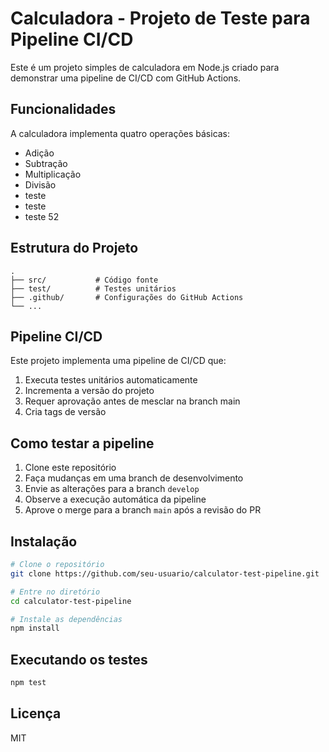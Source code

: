 # Calculadora - Projeto de Teste para Pipeline CI/CD

Este é um projeto simples de calculadora em Node.js criado para demonstrar uma pipeline de CI/CD com GitHub Actions.

## Funcionalidades

A calculadora implementa quatro operações básicas:
- Adição
- Subtração
- Multiplicação
- Divisão
- teste
- teste
- teste 52

## Estrutura do Projeto

```
.
├── src/           # Código fonte
├── test/          # Testes unitários
├── .github/       # Configurações do GitHub Actions
└── ...
```

## Pipeline CI/CD

Este projeto implementa uma pipeline de CI/CD que:
1. Executa testes unitários automaticamente
2. Incrementa a versão do projeto
3. Requer aprovação antes de mesclar na branch main
4. Cria tags de versão

## Como testar a pipeline

1. Clone este repositório
2. Faça mudanças em uma branch de desenvolvimento
3. Envie as alterações para a branch `develop`
4. Observe a execução automática da pipeline
5. Aprove o merge para a branch `main` após a revisão do PR

## Instalação

```bash
# Clone o repositório
git clone https://github.com/seu-usuario/calculator-test-pipeline.git

# Entre no diretório
cd calculator-test-pipeline

# Instale as dependências
npm install
```

## Executando os testes

```bash
npm test
```

## Licença

MIT
